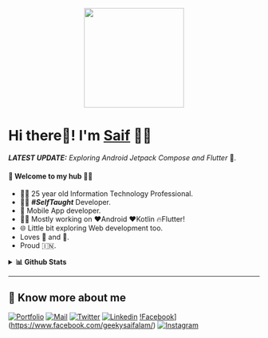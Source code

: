 
<p align="center">
  <img src="https://github.com/geekysaif/geekysaif/blob/master/welcome.png?raw=true" height="200" />
</p>

# Hi there👋! I'm [Saif](http://mohdsaifalam.000webhostapp.com/PORTFOLIO/) 🙋‍♂️

 

_**LATEST UPDATE:**_ _Exploring Android Jetpack Compose and Flutter_ 🥽.

#### 🎍 Welcome to my hub 👨‍💻

- 👨‍🎓 25 year old Information Technology Professional.
- 👨‍💻 ***#SelfTaught*** Developer.
- 📱 Mobile App developer.
- 👨‍💻 Mostly working on ❤️Android ❤️Kotlin 🔥Flutter!
- 🌐 Little bit exploring Web development too.
- Loves 🎵 and 🎹.
- Proud 🇮🇳.

<details>
  <summary><b>📊 Github Stats</b></summary>
  <p align="center"> <img src="https://github-readme-stats.vercel.app/api?username=geekysaif&count_private=true&show_icons=true&include_all_commits=true" alt="Mohd Saif Alam | Stats" />
</details>

---

## 🔗 Know more about me 

[![Portfolio](https://img.shields.io/badge/-Portfolio-black?style=for-the-badge&logo=google-chrome&logoColor=white)](http://mohdsaifalam.000webhostapp.com/PORTFOLIO/)
[![Mail](https://img.shields.io/badge/-Say%20Hi!-black?style=for-the-badge&logo=gmail)](mailto:developersaif25@gmail.com)
[![Twitter](https://img.shields.io/badge/-Twitter-black?style=for-the-badge&logo=twitter)](https://twitter.com/SAIFALAM0025)
[![Linkedin](https://img.shields.io/badge/-LinkedIn-black?style=for-the-badge&logo=Linkedin)](https://www.linkedin.com/in/mohd-saif-alam-2b633b126/)
[!Facebook](https://img.shields.io/badge/-Facebookblack?style=for-the-badge&logo=facebook)](https://www.facebook.com/geekysaifalam/)
[![Instagram](https://img.shields.io/badge/-Instagram-black?style=for-the-badge&logo=instagram)](https://www.instagram.com/geekysaif/)
